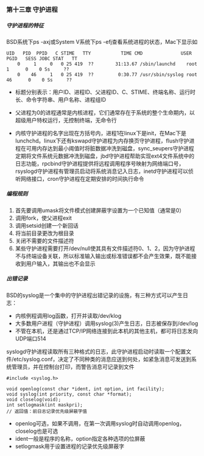 ### 第十三章  守护进程

##### 守护进程的特征

BSD系统下ps -axj或System V系统下ps -efj查看系统进程的状态，Mac下显示如

```
UID   PID  PPID   C STIME   TTY           TIME CMD              USER              PGID   SESS JOBC STAT   TT 
    0     1     0   0 25 419  ??        31:13.67 /sbin/launchd    root                 1      0    0 Ss     ?? 
    0    46     1   0 25 419  ??         0:30.77 /usr/sbin/syslog root                46      0    0 Ss     ?? 
```

* 标题分别表示：用户ID、进程ID、父进程ID、C、STIME、终端名称、运行时长、命令字符串、用户名称、进程组ID

* 父进程为0的进程通常是内核进程，它们通常存在于系统的整个生命期内，以超级用户特权运行，无控制终端，无命令行
* 内核守护进程的名字出现在方括号内，进程1在linux下是init，在Mac下是lunchchd。linux下还有kswapd守护进程为内存换页守护进程，flush守护进程在可用内存达到最小阈值时将脏数据冲洗到磁盘，sync_seupers守护进程定期将文件系统元数据冲洗到磁盘，jbd守护进程帮助实现ext4文件系统中的日志功能，rpcbind守护进程提供将远程调用程序号映射为网络端口号，rsyslogd守护进程有管理员启动将系统消息记入日志，inetd守护进程可以侦听网络接口，cron守护进程在定期安排的时间执行命令

##### 编程规则

1. 首先要调用umask将文件模式创建屏蔽字设置为一个已知值（通常是0）
2. 调用fork，使父进程exit
3. 调用setsid创建一个新回话
4. 将当前目录更改为根目录
5. 关闭不需要的文件描述符
6. 某些守护进程需要打开/dev/null使其具有文件描述符0、1、2，因为守护进程不与终端设备关联，所以标准输入输出或标准错误都不会产生效果，既不能接收到用户输入，其输出也不会显示

##### 出错记录

BSD的syslog是一个集中的守护进程出错记录的设施，有三种方式可以产生日志：

* 内核例程调用log函数，打开并读取/dev/klog
* 大多数用户进程（守护进程）调用syslog(3)产生日志，日志被保存到/dev/log
* 不管在本机，还是通过TCP/IP网络连接到此本机的其他主机，都可将日志发向UDP端口514

syslogd守护进程读取所有三种格式的日志，此守护进程启动时读取一个配置文件/etc/syslog.conf，决定了不同种类的消息应送到何处，如紧急消息可发送到系统管理员，并在控制台打印，而警告消息可记录到文件

```
#include <syslog.h>

void openlog(const char *ident, int option, int facility);
void syslog(int priority, const char *format);
void closelog(void);
int setlogmask(int maskpri);
// 返回值：前日志记录优先级屏蔽字值
```

* openlog可选，如果不调用，在第一次调用syslog时自动调用openlog，closelog也是可选
* ident一般是程序的名称，option指定各种选项的位屏蔽
* setlogmask用于设置进程的记录优先级屏蔽字


